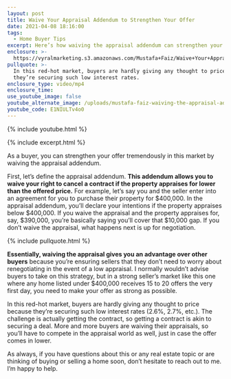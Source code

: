 ```yaml
---
layout: post
title: Waive Your Appraisal Addendum to Strengthen Your Offer
date: 2021-04-08 18:16:00
tags:
  - Home Buyer Tips
excerpt: Here’s how waiving the appraisal addendum can strengthen your offer.
enclosure: >-
  https://vyralmarketing.s3.amazonaws.com/Mustafa+Faiz/Waive+Your+Appraisal+Addendum+to+Strengthen+Your+Offer.mp4
pullquote: >-
  In this red-hot market, buyers are hardly giving any thought to price because
  they’re securing such low interest rates.
enclosure_type: video/mp4
enclosure_time:
use_youtube_image: false
youtube_alternate_image: /uploads/mustafa-faiz-waiving-the-appraisal-addendum-yt.jpg
youtube_code: E1NIULTv4o0
---
```

{% include youtube.html %}

{% include excerpt.html %}

As a buyer, you can strengthen your offer tremendously in this market by waiving the appraisal addendum.

First, let’s define the appraisal addendum. **This addendum allows you to waive your right to cancel a contract if the property appraises for lower than the offered price.** For example, let’s say you and the seller enter into an agreement for you to purchase their property for $400,000. In the appraisal addendum, you’ll declare your intentions if the property appraises below $400,000. If you waive the appraisal and the property appraises for, say, $390,000, you’re basically saying you’ll cover that $10,000 gap. If you don’t waive the appraisal, what happens next is up for negotiation.&nbsp;

{% include pullquote.html %}

**Essentially, waiving the appraisal gives you an advantage over other buyers** because you’re ensuring sellers that they don’t need to worry about renegotiating in the event of a low appraisal. I normally wouldn’t advise buyers to take on this strategy, but in a strong seller’s market like this one where any home listed under $400,000 receives 15 to 20 offers the very first day, you need to make your offer as strong as possible.&nbsp;

In this red-hot market, buyers are hardly giving any thought to price because they’re securing such low interest rates (2.6%, 2.7%, etc.). The challenge is actually getting the contract, so getting a contract is akin to securing a deal. More and more buyers are waiving their appraisals, so you’ll have to compete in the appraisal world as well, just in case the offer comes in lower.&nbsp;

As always, if you have questions about this or any real estate topic or are thinking of buying or selling a home soon, don’t hesitate to reach out to me. I’m happy to help.

